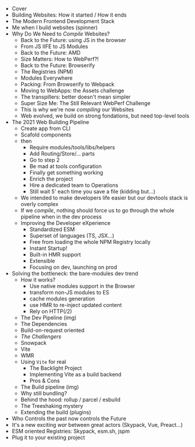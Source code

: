 - Cover
- Building Websites: How it started / How it ends
- The Modern Frontend Development Stack
- Me when I build websites (spinner)
- Why Do We Need to *Compile* Websites?
  - Back to the Future: using JS in the browser
  - From JS IIFE to JS Modules
  - Back to the Future: AMD
  - Size Matters: How to WebPerf?!
  - Back to the Future: Browserify
  - The Registries (NPM)
  - Modules Everywhere
  - Packing: From Browserify to Webpack
  - Moving to WebApps: the Assets challenge
  - The transpillers: better doesn't mean simpler
  - Super Size Me: The Still Relevant WebPerf Challenge
  - This is why we're now *compiling* our Websites
  - Web evolved, we build on strong fondations, but need top-level tools
- The 2021 Web Building Pipeline
  - Create app from CLI
  - Scafold components
  - then
    - Require modules/tools/libs/helpers
    - Add Routing/Store/... parts
    - Go to step 2
    - Be mad at tools configuration
    - Finally get something working
    - Enrich the project
    - Hire a dedicated team to Operations
    - Still wait 5' each time you save a file
      (kidding but...)
  - We intended to make developers life easier
    but our devtools stack is overly complex
  - If we *compile*, nothing should force us to go through the whole pipeline when in the dev process
  - Improving the Developer eXperience
    - Standardized ESM
    - Superset of languages (TS, JSX...)
    - Free from loading the whole NPM Registry locally
    - Instant Startup!
    - Built-in HMR support
    - Extensible
    - Focusing on dev, launching on prod
- Solving the bottleneck: the bare-modules dev trend
  - How it works?
    - Use native modules support in the Browser
    - transform non-JS modules to ES
    - cache modules generation
    - use HMR to re-inject updated content
    - Rely on HTTP(/2)
  - The Dev Pipeline (img)
  - The Dependencies
  - Build-on-request oriented
  - *The Challengers*
  - Snowpack
  - Vite
  - WMR
  - Using `Vite` for real
    - The Backlight Project
    - Implementing Vite as a build backend
    - Pros & Cons
  - The Build pipeline (img)
  - Why still bundling?
  - Behind the hood: rollup / parcel / esbuild
  - The Treeshaking mystery
  - Extending the build (plugins)
- Who Controls the past now controls the Future
- It's a new exciting *war* between great actors (Skypack, Vue, Preact...)
- ESM oriented Registries: Skypack, esm.sh, jspm
- Plug it to your existing project
